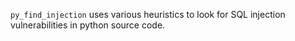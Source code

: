 `py_find_injection` uses various heuristics to look for SQL injection vulnerabilities in python source code.
